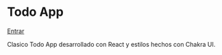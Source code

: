 # Todo App

[Entrar](https://darian-c95.github.io/Simon-dice/)

Clasico Todo App desarrollado con React y estilos hechos con Chakra UI.